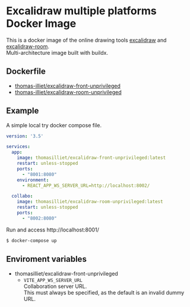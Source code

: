 # Excalidraw multiple platforms Docker Image

This is a docker image of the online drawing tools [excalidraw](https://github.com/excalidraw/excalidraw) and [excalidraw-room](https://github.com/excalidraw/excalidraw-room).  
Multi-architecture image built with buildx.  

## Dockerfile

- [thomas-illiet/excalidraw-front-unprivileged](https://github.com/thomas-illiet/docker-excalidraw-unprivileged/tree/main/build/app)
- [thomas-illiet/excalidraw-room-unprivileged](https://github.com/thomas-illiet/docker-excalidraw-unprivileged/tree/main/build/room)

## Example

A simple local try docker compose file.

```yaml
version: '3.5'

services:
  app:
    image: thomasilliet/excalidraw-front-unprivileged:latest
    restart: unless-stopped
    ports:
      - "8001:8080"
    environment:
      - REACT_APP_WS_SERVER_URL=http://localhost:8002/

  collabo:
    image: thomasilliet/excalidraw-room-unprivileged:latest
    restart: unless-stopped
    ports:
      - "8002:8080"
```

Run and access http://localhost:8001/  

```bash
$ docker-compose up
```

## Enviroment variables

- thomasilliet/excalidraw-front-unprivileged
    - `VITE_APP_WS_SERVER_URL`  
      Collaboration server URL.  
      This must always be specified, as the default is an invalid dummy URL.
